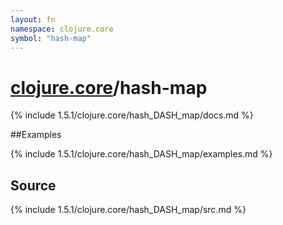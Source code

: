 ```yaml
---
layout: fn
namespace: clojure.core
symbol: "hash-map"
---
```


# [clojure.core](../)/hash-map

{% include 1.5.1/clojure.core/hash_DASH_map/docs.md %}

##Examples

{% include 1.5.1/clojure.core/hash_DASH_map/examples.md %}
## Source
{% include 1.5.1/clojure.core/hash_DASH_map/src.md %}

